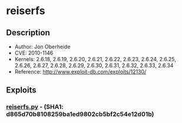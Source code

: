 # reiserfs 

## Description
* Author: Jon Oberheide
* CVE: 2010-1146
* Kernels: 2.6.18, 2.6.19, 2.6.20, 2.6.21, 2.6.22, 2.6.23, 2.6.24, 2.6.25, 2.6.26, 2.6.27, 2.6.28, 2.6.29, 2.6.30, 2.6.31, 2.6.32, 2.6.33, 2.6.34
* Reference: http://www.exploit-db.com/exploits/12130/

## Exploits

### [reiserfs.py](reiserfs.py) - (SHA1: d865d70b8108259ba1ed9802cb5bf2c54e12d01b)
